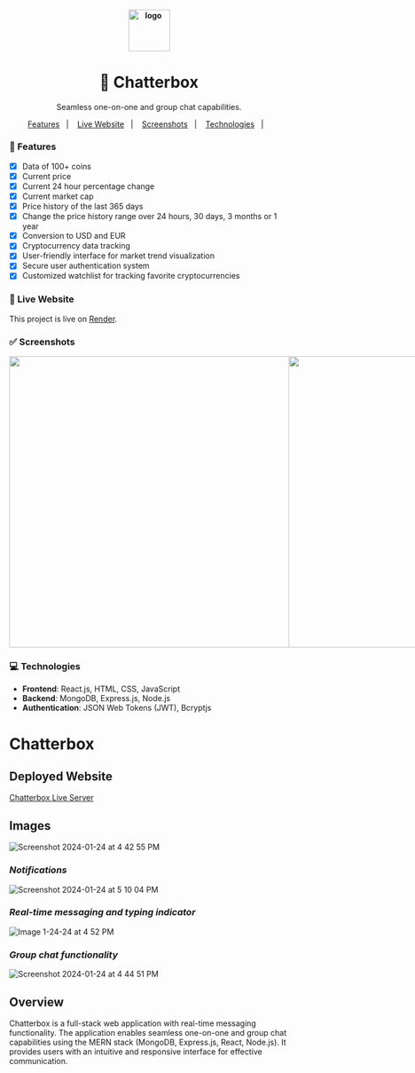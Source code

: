 <h4 align="center">
  <img src="https://github.com/kwagley0/crypto-dashboard/assets/121137026/686f9faa-f209-41b5-bc39-5d24ce1f589f" alt="logo" height="75"/>
</h4>

<h1 align="center">
    🚀 Chatterbox
</h1>

<p align="center">Seamless one-on-one and group chat capabilities.</p>

<p align="center">
  <a href="#-features">Features</a>&nbsp;&nbsp;&nbsp;|&nbsp;&nbsp;&nbsp;
  <a href="#-deploy">Live Website</a>&nbsp;&nbsp;&nbsp;|&nbsp;&nbsp;&nbsp;
  <a href="#-screenshots">Screenshots</a>&nbsp;&nbsp;&nbsp;|&nbsp;&nbsp;&nbsp;
  <a href="#-technologies">Technologies</a>&nbsp;&nbsp;&nbsp;|&nbsp;&nbsp;&nbsp;
</p>

### 📎 Features 

- [x] Data of 100+ coins
- [x] Current price
- [x] Current 24 hour percentage change
- [x] Current market cap
- [x] Price history of the last 365 days
- [x] Change the price history range over 24 hours, 30 days, 3 months or 1 year
- [x] Conversion to USD and EUR
- [x] Cryptocurrency data tracking
- [x] User-friendly interface for market trend visualization
- [x] Secure user authentication system
- [x] Customized watchlist for tracking favorite cryptocurrencies
      
### 🚀 Live Website 

This project is live on [Render](https://crypto-tracker-h2rw.onrender.com/).

### ✅ Screenshots
<div style="display: flex;">
<img src="https://github.com/kwagley0/crypto-dashboard/assets/121137026/0b275b2b-dac5-489f-811d-4bb61deede99" width="525px" />
<img src="https://github.com/kwagley0/crypto-dashboard/assets/121137026/0d54a25e-02e1-4a26-b1cf-255d6331cf31" width="525px" />  
<img src="https://github.com/kwagley0/crypto-dashboard/assets/121137026/d9e0f488-4490-4bc1-962d-05b9ba3c21a5" width="525px"/>
  
</div>


### 💻 Technologies
- **Frontend**: React.js, HTML, CSS, JavaScript
- **Backend**: MongoDB, Express.js, Node.js
- **Authentication**: JSON Web Tokens (JWT), Bcryptjs



# Chatterbox

## Deployed Website
[Chatterbox Live Server](https://chatterbox-rbhp.onrender.com)

## Images
![Screenshot 2024-01-24 at 4 42 55 PM](https://github.com/kwagley0/Chatterbox/assets/121137026/e142dbee-2c05-40c3-81a8-58d9cdb5ce46)
### *Notifications*
![Screenshot 2024-01-24 at 5 10 04 PM](https://github.com/kwagley0/Chatterbox/assets/121137026/8e9948c3-77a5-4da6-baab-f5153510fe2b)
### *Real-time messaging and typing indicator*
![Image 1-24-24 at 4 52 PM](https://github.com/kwagley0/Chatterbox/assets/121137026/112bbc1d-e922-4f65-b1c2-1d2936b7eb38)
### *Group chat functionality*
![Screenshot 2024-01-24 at 4 44 51 PM](https://github.com/kwagley0/Chatterbox/assets/121137026/d9764951-420e-4b3b-83ee-0abc001f0b4b)



## Overview

Chatterbox is a full-stack web application with real-time messaging functionality. The application enables seamless one-on-one and group chat capabilities using the MERN stack (MongoDB, Express.js, React, Node.js). It provides users with an intuitive and responsive interface for effective communication.


